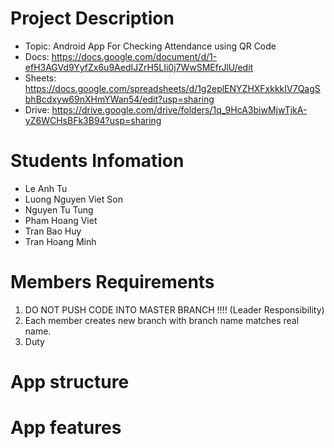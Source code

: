Project Description
=====================================================

- Topic: Android App For Checking Attendance using QR Code
- Docs: https://docs.google.com/document/d/1-efH3AGVd9YyfZx6u9AedIJZrH5LIi0j7WwSMEfrJlU/edit
- Sheets: https://docs.google.com/spreadsheets/d/1g2eplENYZHXFxkkkIV7QagSbhBcdxyw69nXHmYWan54/edit?usp=sharing
- Drive: https://drive.google.com/drive/folders/1q_9HcA3biwMjwTjkA-yZ6WCHsBFk3B94?usp=sharing

Students Infomation
=======================

* Le Anh Tu
* Luong Nguyen Viet Son
* Nguyen Tu Tung
* Pham Hoang Viet
* Tran Bao Huy
* Tran Hoang Minh




Members Requirements
=======================

1. DO NOT PUSH CODE INTO MASTER BRANCH !!!! (Leader Responsibility)
2. Each member creates new branch with branch name matches real name.
3. Duty



App structure
=======================




App features
=======================


